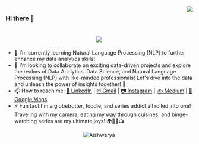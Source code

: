 <img align="right" src="https://visitor-badge.laobi.icu/badge?page_id=gryffin31.gryffin31" />                 

### Hi there 👋

<!--
**gryffin31/gryffin31** is a ✨ _special_ ✨ repository because its `README.md` (this file) appears on your GitHub profile.

Here are some ideas to get you started:

- 🔭 I’m currently working on ...
- 🌱 I’m currently learning ...
- 👯 I’m looking to collaborate on ...
- 🤔 I’m looking for help with ...
- 💬 Ask me about ...
- 📫 How to reach me: ...
- 😄 Pronouns: ...
- ⚡ Fun fact: ...
-->

<h1 align="center">
    <img src="https://readme-typing-svg.herokuapp.com/?font=Righteous&size=35&center=true&vCenter=true&width=500&height=70&duration=4000&lines=Hi+there%2C+I+am+Aishwarya!;" />
</h1>

- 🌱 I’m currently learning Natural Language Processing (NLP) to further enhance my data analytics skills!
- 👯 I’m looking to collaborate on exciting data-driven projects and explore the realms of Data Analytics, Data Science, and Natural Language Processing (NLP) with like-minded professionals! Let's dive into the data and unleash the power of insights together! 🚀
- 📫 How to reach me: 
  <a href="https://www.linkedin.com/in/pattnaik-aishwarya-950b57282/" target="_blank">&#128101; LinkedIn</a> | 
  <a href="mailto:patnaik.aishwarya99@gmail.com" target="_blank">&#9993; Gmail</a> | 
  <a href="https://www.instagram.com/aishwaryapatnaik224/#" target="_blank">&#128247; Instagram</a> | 
  <a href="https://medium.com/@aishwarya.pattnaik224" target="_blank">&#9997; Medium</a> | 
  <a href="https://maps.app.goo.gl/HEv82ebaSnUsHhxr5" target="_blank">&#127969; Google Maps</a>
- ⚡ Fun fact:I'm a globetrotter, foodie, and series addict all rolled into one! Traveling with my camera, eating my way through cuisines, and binge-watching series are my ultimate joys! 🌍📸🍔📺

<p align="center">
<img src="https://github-readme-stats.vercel.app/api?username=gryffin31&show_icons=true" target="_blank" alt="Aishwarya">
</p>



